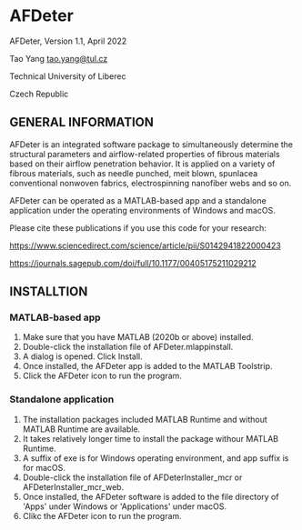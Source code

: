# AFDeter
AFDeter, Version 1.1, April 2022

Tao Yang tao.yang@tul.cz

Technical University of Liberec

Czech Republic

## GENERAL INFORMATION 

AFDeter is an integrated software package to simultaneously determine the structural parameters and airflow-related properties of fibrous materials based on their airflow penetration behavior. It is applied on a variety of fibrous materials, such as needle punched, meit blown, spunlacea conventional nonwoven fabrics, electrospinning nanofiber webs and so on.

AFDeter can be operated as a MATLAB-based app and a standalone application under the operating environments of Windows and macOS.

Please cite these publications if you use this code for your research:

https://www.sciencedirect.com/science/article/pii/S0142941822000423

https://journals.sagepub.com/doi/full/10.1177/00405175211029212

## INSTALLTION
### MATLAB-based app
1. Make sure that you have MATLAB (2020b or above) installed.
2. Double-click the installation file of AFDeter.mlappinstall.
3. A dialog is opened. Click Install.
4. Once installed, the AFDeter app is added to the MATLAB Toolstrip.
5. Click the AFDeter icon to run the program.

### Standalone application
1. The installation packages included MATLAB Runtime and without MATLAB Runtime are available.
2. It takes relatively longer time to install the package withour MATLAB Runtime.
3. A suffix of exe is for Windows operating environment, and app suffix is for macOS.
4. Double-click the installation file of AFDeterInstaller_mcr or AFDeterInstaller_mcr_web.
5. Once installed, the AFDeter software is added to the file directory of 'Apps' under Windows or 'Applications' under macOS.
6. Clikc the AFDeter icon to run the program.
